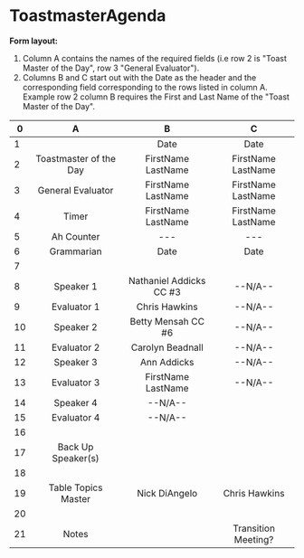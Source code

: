 # ToastmasterAgenda

**Form layout:**

1. Column A contains the names of the required fields (i.e row 2 is "Toast Master of the Day", row 3 "General Evaluator"). 
2. Columns B and C start out with the Date as the header and the corresponding field corresponding to the rows listed in column A. Example row 2 column B requires the First and Last Name of the "Toast Master of the Day".


|0| A | B | C |
|-|:---:|:---:|:---:|
|1||Date|Date|
|2|Toastmaster of the Day|FirstName LastName|FirstName LastName|
|3|General Evaluator|FirstName LastName|FirstName LastName|
|4|Timer|FirstName LastName|FirstName LastName|
|5|Ah Counter|---|---|
|6|Grammarian|Date|Date|
|7||||
|8|Speaker 1|Nathaniel Addicks CC #3 |--N/A--|
|9|Evaluator 1|Chris Hawkins|--N/A--|
|10|Speaker 2|Betty Mensah  CC #6|--N/A--|
|11|Evaluator 2|Carolyn Beadnall	|--N/A--|
|12|Speaker 3|Ann Addicks|--N/A--|
|13|Evaluator 3|FirstName LastName|--N/A--|
|14|Speaker 4|--N/A--||
|15|Evaluator 4|--N/A--||
|16||||
|17|Back Up Speaker(s)|||
|18|||
|19|Table Topics Master|Nick DiAngelo|Chris Hawkins|
|20|||
|21|Notes||Transition Meeting?|
